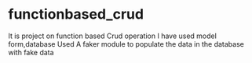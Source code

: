 # functionbased_crud


It is project on function based  Crud operation
I have used model form,database
Used  A faker module to populate the data in the database with fake data
